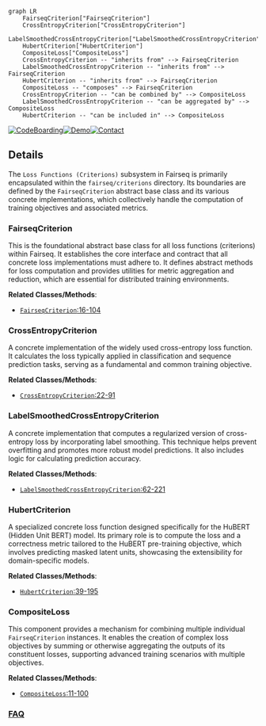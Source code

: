 ```mermaid
graph LR
    FairseqCriterion["FairseqCriterion"]
    CrossEntropyCriterion["CrossEntropyCriterion"]
    LabelSmoothedCrossEntropyCriterion["LabelSmoothedCrossEntropyCriterion"]
    HubertCriterion["HubertCriterion"]
    CompositeLoss["CompositeLoss"]
    CrossEntropyCriterion -- "inherits from" --> FairseqCriterion
    LabelSmoothedCrossEntropyCriterion -- "inherits from" --> FairseqCriterion
    HubertCriterion -- "inherits from" --> FairseqCriterion
    CompositeLoss -- "composes" --> FairseqCriterion
    CrossEntropyCriterion -- "can be combined by" --> CompositeLoss
    LabelSmoothedCrossEntropyCriterion -- "can be aggregated by" --> CompositeLoss
    HubertCriterion -- "can be included in" --> CompositeLoss
```

[![CodeBoarding](https://img.shields.io/badge/Generated%20by-CodeBoarding-9cf?style=flat-square)](https://github.com/CodeBoarding/CodeBoarding)[![Demo](https://img.shields.io/badge/Try%20our-Demo-blue?style=flat-square)](https://www.codeboarding.org/demo)[![Contact](https://img.shields.io/badge/Contact%20us%20-%20contact@codeboarding.org-lightgrey?style=flat-square)](mailto:contact@codeboarding.org)

## Details

The `Loss Functions (Criterions)` subsystem in Fairseq is primarily encapsulated within the `fairseq/criterions` directory. Its boundaries are defined by the `FairseqCriterion` abstract base class and its various concrete implementations, which collectively handle the computation of training objectives and associated metrics.

### FairseqCriterion
This is the foundational abstract base class for all loss functions (criterions) within Fairseq. It establishes the core interface and contract that all concrete loss implementations must adhere to. It defines abstract methods for loss computation and provides utilities for metric aggregation and reduction, which are essential for distributed training environments.


**Related Classes/Methods**:

- <a href="https://github.com/facebookresearch/fairseq/blob/main/fairseq/criterions/fairseq_criterion.py#L16-L104" target="_blank" rel="noopener noreferrer">`FairseqCriterion`:16-104</a>


### CrossEntropyCriterion
A concrete implementation of the widely used cross-entropy loss function. It calculates the loss typically applied in classification and sequence prediction tasks, serving as a fundamental and common training objective.


**Related Classes/Methods**:

- <a href="https://github.com/facebookresearch/fairseq/blob/main/fairseq/criterions/cross_entropy.py#L22-L91" target="_blank" rel="noopener noreferrer">`CrossEntropyCriterion`:22-91</a>


### LabelSmoothedCrossEntropyCriterion
A concrete implementation that computes a regularized version of cross-entropy loss by incorporating label smoothing. This technique helps prevent overfitting and promotes more robust model predictions. It also includes logic for calculating prediction accuracy.


**Related Classes/Methods**:

- <a href="https://github.com/facebookresearch/fairseq/blob/main/fairseq/criterions/label_smoothed_cross_entropy_latency_augmented.py#L62-L221" target="_blank" rel="noopener noreferrer">`LabelSmoothedCrossEntropyCriterion`:62-221</a>


### HubertCriterion
A specialized concrete loss function designed specifically for the HuBERT (Hidden Unit BERT) model. Its primary role is to compute the loss and a correctness metric tailored to the HuBERT pre-training objective, which involves predicting masked latent units, showcasing the extensibility for domain-specific models.


**Related Classes/Methods**:

- <a href="https://github.com/facebookresearch/fairseq/blob/main/fairseq/criterions/hubert_criterion.py#L39-L195" target="_blank" rel="noopener noreferrer">`HubertCriterion`:39-195</a>


### CompositeLoss
This component provides a mechanism for combining multiple individual `FairseqCriterion` instances. It enables the creation of complex loss objectives by summing or otherwise aggregating the outputs of its constituent losses, supporting advanced training scenarios with multiple objectives.


**Related Classes/Methods**:

- <a href="https://github.com/facebookresearch/fairseq/blob/main/fairseq/criterions/composite_loss.py#L11-L100" target="_blank" rel="noopener noreferrer">`CompositeLoss`:11-100</a>




### [FAQ](https://github.com/CodeBoarding/GeneratedOnBoardings/tree/main?tab=readme-ov-file#faq)